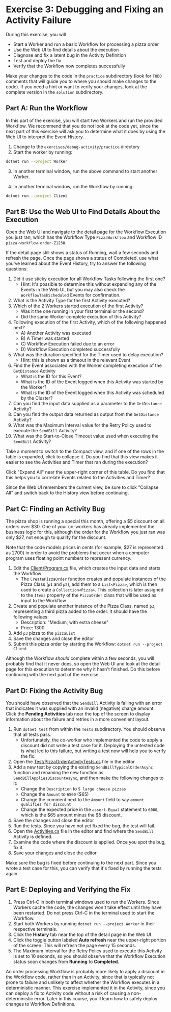 # Exercise 3: Debugging and Fixing an Activity Failure
During this exercise, you will

* Start a Worker and run a basic Workflow for processing a pizza order
* Use the Web UI to find details about the execution
* Diagnose and fix a latent bug in the Activity Definition
* Test and deploy the fix
* Verify that the Workflow now completes successfully

Make your changes to the code in the `practice` subdirectory (look for 
`TODO` comments that will guide you to where you should make changes to 
the code). If you need a hint or want to verify your changes, look at 
the complete version in the `solution` subdirectory.

## Part A: Run the Workflow

In this part of the exercise, you will start two Workers and run the provided Workflow. We recommend that you do not look at the code yet, since the next part of this exercise will ask you to determine what it does by using the Web UI to interpret the Event History.

1. Change to the `exercises/debug-activity/practice` directory
2. Start the worker by running:

```sh
dotnet run --project Worker
```

3. In another terminal window, run the above command to start another Worker.

4. In another terminal window, run the Workflow by running:

```sh
dotnet run --project Client
```

## Part B: Use the Web UI to Find Details About the Execution

Open the Web UI and navigate to the detail page for the Workflow Execution you just ran, which has the Workflow Type `PizzaWorkflow` and Workflow ID `pizza-workflow-order-Z1238`.

If the detail page still shows a status of Running, wait a few seconds and refresh the page. Once the page shows a status of Completed, use what you've learned about the Event History, try to answer the following questions:

1. Did it use sticky execution for all Workflow Tasks following the
   first one?
   - Hint: It's possible to determine this without expanding any of the Events in the Web UI, but you may also check the `WorkflowTaskScheduled` Events for confirmation.
2. What is the Activity Type for the first Activity executed?
3. Which of the 2 Workers started execution of the first Activity?
   - Was it the one running in your first terminal or the second?
   - Did the same Worker complete execution of this Activity?
4. Following execution of the first Activity, which of the following
   happened next?
   - A) Another Activity was executed
   - B) A Timer was started
   - C) Workflow Execution failed due to an error
   - D) Workflow Execution completed successfully
5. What was the duration specified for the Timer used to delay execution?
   - Hint: this is shown as a timeout in the relevant Event
6. Find the Event associated with the Worker completing execution of
   the `GetDistance` Activity
   - What is the ID for this Event?
   - What is the ID of the Event logged when this Activity was started by the Worker?
   - What is the ID of the Event logged when this Activity was scheduled by the Cluster?
7. Can you find the input data supplied as a parameter to the
   `GetDistance` Activity?
8. Can you find the output data returned as output from the
   `GetDistance` Activity?
9. What was the Maximum Interval value for the Retry Policy used to execute the `SendBill` Activity?
10. What was the Start-to-Close Timeout value used when executing the `SendBill` Activity?

Take a moment to switch to the Compact view, and if one of the rows in the table is expanded, click to collapse it. Do you find that this view makes it easier to see the Activities and Timer that ran during the execution?

Click "Expand All" near the upper-right corner of this table. Do you find that this helps you to correlate Events related to the Activities and Timer?

Since the Web UI remembers the current view, be sure to click "Collapse All" and switch back to the History view before continuing.

## Part C: Finding an Activity Bug

The pizza shop is running a special this month, offering a $5 discount on all orders over $30. One of your co-workers has already implemented the business logic for this, although the order for the Workflow you just ran was only $27, not enough to qualify for the discount.

Note that the code models prices in cents (for example, $27 is represented as 2700) in order to avoid the problems that occur when a computer program uses floating point numbers to represent currency.

1. Edit the [Client/Program.cs](./practice/Client/Program.cs) file, which creates the input data and starts the Workflow
   - The `CreatePizzaOrder` function creates and populate instances of the Pizza Class (`p1` and `p2`), add them to a `List<Pizza>`, which is then used to create a `Collection<Pizza>`. This collection is later assigned to the `Items` property of the `PizzaOrder` class that will be used as input to the Workflow
2. Create and populate another instance of the Pizza Class, named `p3`, representing a third pizza added to the order. It should have the following values:
   - Description: "Medium, with extra cheese"
   - Price: 1300
3. Add `p3` pizza to the `pizzaList`
4. Save the changes and close the editor
5. Submit this pizza order by starting the Workflow: `dotnet run --project Client`

Although the Workflow _should_ complete within a few seconds, you will probably find that it never does, so open the Web UI and look at the detail page for this execution to determine why it hasn't finished. Do this before continuing with the next part of the exercise.

## Part D: Fixing the Activity Bug

You should have observed that the `SendBill` Activity is failing with an error that indicates it was supplied with an invalid (negative) charge amount. Click the **Pending Activities** tab near the top of the screen to display information about the failure and retries in a more convenient layout.

1. Run `dotnet test` from within the `Tests` subdirectory. You should observe that all tests pass.
   - Unfortunately, the co-worker who implemented the code to apply a discount did not write a test case for it. Deploying the untested code is what led to this failure, but writing a test now will help you to verify the fix.
2. Open the [Test/PizzaOrderActivityTests.cs](./practice/Test/PizzaOrderActivityTests.cs) file in the editor
3. Add a new test by copying the existing `SendBillTypicalOrderAsync` function and renaming the new function as `SendBillAppliesDiscountAsync`, and then make the following changes to it:
   - Change the `Description` to `5 large cheese pizzas`
   - Change the `Amount` to `6500` ($65)
   - Change the comment next to the `Amount` field to say `amount qualifies for discount`
   - Change the expected price in the `assert.Equal` statement to `6000`, which is the $65 amount minus the $5 discount.
4. Save the changes and close the editor
5. Run the tests. Since you have not yet fixed the bug, the test will fail.
6. Open the [Activities.cs](./practice/Workflow/Activities.cs) file in the editor and find where the `SendBill` Activity is defined.
7. Examine the code where the discount is applied. Once you spot the bug, fix it.
8. Save your changes and close the editor

Make sure the bug is fixed before continuing to the next part. Since you wrote a test case for this, you can verify that it's fixed by running the tests again.

## Part E: Deploying and Verifying the Fix

1. Press Ctrl-C in both terminal windows used to run the Workers. Since Workers cache the code, the changes won't take effect until they have been restarted. Do not press Ctrl-C in the terminal used to start the Workflow.
2. Start both Workers by running `dotnet run --project Worker` in their respective terminals.
3. Click the **History** tab near the top of the detail page in the Web UI
4. Click the toggle button labeled **Auto refresh** near the upper-right portion of the screen. This will refresh the page every 15 seconds.
5. The Maximum Interval for the Retry Policy used to execute this Activity is set to 10 seconds, so you should observe that the Workflow Execution status soon changes from **Running** to **Completed**.

An order processing Workflow is probably more likely to apply a discount in the Workflow code, rather than in an Activity, since that is typically not prone to failure and unlikely to affect whether the Workflow executes in a deterministic manner. This exercise implemented it in the Activity, since you can deploy a fix to Activity code without a risk of causing a non-deterministic error. Later in this course, you'll learn how to safely deploy changes to Workflow Definitions.
